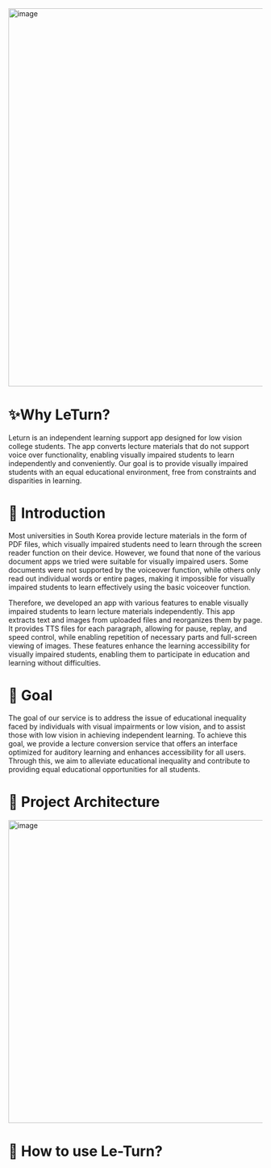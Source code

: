 <img width="749" alt="image" src="https://user-images.githubusercontent.com/77925036/229294628-9b700151-2e4e-4830-ae7c-d4854713fb30.png">

# ✨Why LeTurn?
  Leturn is an independent learning support app designed for low vision college students. The app converts lecture materials that do not support voice over functionality, enabling visually impaired students to learn independently and conveniently. Our goal is to provide visually impaired students with an equal educational environment, free from constraints and disparities in learning.

# 💬 Introduction
Most universities in South Korea provide lecture materials in the form of PDF files, which visually impaired students need to learn through the screen reader function on their device. However, we found that none of the various document apps we tried were suitable for visually impaired users. Some documents were not supported by the voiceover function, while others only read out individual words or entire pages, making it impossible for visually impaired students to learn effectively using the basic voiceover function.

Therefore, we developed an app with various features to enable visually impaired students to learn lecture materials independently. This app extracts text and images from uploaded files and reorganizes them by page. It provides TTS files for each paragraph, allowing for pause, replay, and speed control, while enabling repetition of necessary parts and full-screen viewing of images. These features enhance the learning accessibility for visually impaired students, enabling them to participate in education and learning without difficulties.

# 🎯 Goal
 The goal of our service is to address the issue of educational inequality faced by individuals with visual impairments or low vision, and to assist those with low vision in achieving independent learning. To achieve this goal, we provide a lecture conversion service that offers an interface optimized for auditory learning and enhances accessibility for all users. Through this, we aim to alleviate educational inequality and contribute to providing equal educational opportunities for all students.


# 💾 Project Architecture
<img width="600" alt="image" src="https://user-images.githubusercontent.com/77925036/229297478-4d7162ed-6e51-485f-a334-3f261cca95b6.png">

# 📱 How to use Le-Turn?

